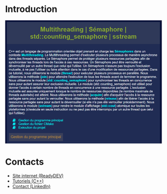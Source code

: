 # Introduction

![intro.png](data/img/intro.png "Tutoriels C++")

# Contacts

- [Site internet (ReadyDEV)](https://readydev.ovh/home/ "Accédez au site internet")
- [Tutoriels (C++)](https://readydev.ovh/home/tutoriels/cpp/cours/concepts-cpp#multithreading---semaphore---std--counting_semaphore---sstream/ "Accédez aux Tutoriels")
- [Contact (LinkedIn)](https://www.linkedin.com/in/tia-gerard-kesse/ "Envoyez un message")
